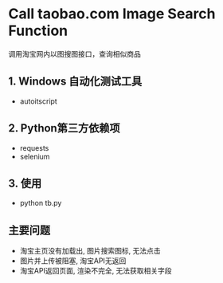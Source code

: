 # Call taobao.com Image Search Function
调用淘宝网内以图搜图接口，查询相似商品



## 1. Windows 自动化测试工具

  * autoitscript

## 2. Python第三方依赖项

  * requests
  * selenium

## 3. 使用

  * python tb.py

## 主要问题

  *  淘宝主页没有加载出, 图片搜索图标, 无法点击
  *  图片并上传被阻塞, 淘宝API无返回
  *  淘宝API返回页面, 渲染不完全, 无法获取相关字段